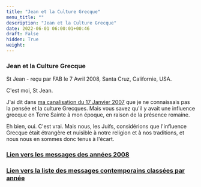 ```yaml
---
title: "Jean et la Culture Grecque"
menu_title: ""
description: "Jean et la Culture Grecque"
date: 2022-06-01 06:00:01+00:46
draft: False
hidden: True
weight:
---
```

### Jean et la Culture Grecque

St Jean - reçu par FAB le 7 Avril 2008, Santa Cruz, Californie, USA.

C'est moi, St Jean.

J'ai dit dans [ma canalisation du 17 Janvier 2007](/fr-contemporary-messages/fr-contemporary-messages-by-date-order/fr-contemporary-messages-2007/fr-2007-1-17-2-fab-st-john/) que je ne connaissais pas la pensée et la culture Grecques. Mais vous savez qu'il y avait une influence grecque en Terre Sainte à mon époque, en raison de la présence romaine.

Eh bien, oui. C'est vrai. Mais nous, les Juifs, considérions que l'influence Grecque était étrangère et nuisible à notre religion et à nos traditions, et nous nous en sommes donc tenus à l'écart.

### [**Lien vers les messages des années 2008**](/fr-contemporary-messages/fr-contemporary-messages-by-date-order/fr-contemporary-messages-2008/)

### [**Lien vers la liste des messages contemporains classées par année**](/fr-contemporary-messages/fr-contemporary-messages-by-date-order/)

